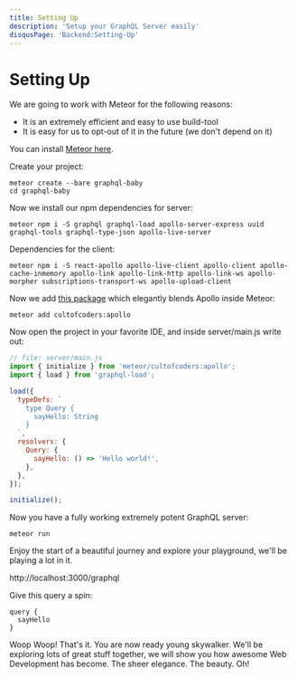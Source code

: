 ```yaml
---
title: Setting Up
description: 'Setup your GraphQL Server easily'
disqusPage: 'Backend:Setting-Up'
---
```


# Setting Up

We are going to work with Meteor for the following reasons:

- It is an extremely efficient and easy to use build-tool
- It is easy for us to opt-out of it in the future (we don't depend on it)

You can install [Meteor here](https://www.meteor.com/install).

Create your project:

```
meteor create --bare graphql-baby
cd graphql-baby
```

Now we install our npm dependencies for server:

```
meteor npm i -S graphql graphql-load apollo-server-express uuid graphql-tools graphql-type-json apollo-live-server
```

Dependencies for the client:

```
meteor npm i -S react-apollo apollo-live-client apollo-client apollo-cache-inmemory apollo-link apollo-link-http apollo-link-ws apollo-morpher subscriptions-transport-ws apollo-upload-client
```

Now we add [this package](https://github.com/cult-of-coders/apollo) which elegantly blends Apollo inside Meteor:

```
meteor add cultofcoders:apollo
```

Now open the project in your favorite IDE, and inside server/main.js write out:

```js
// file: server/main.js
import { initialize } from 'meteor/cultofcoders:apollo';
import { load } from 'graphql-load';

load({
  typeDefs: `
    type Query {
      sayHello: String
    }
  `,
  resolvers: {
    Query: {
      sayHello: () => 'Hello world!',
    },
  },
});

initialize();
```

Now you have a fully working extremely potent GraphQL server:

```
meteor run
```

Enjoy the start of a beautiful journey and explore your playground, we'll be playing a lot in it.

http://localhost:3000/graphql

Give this query a spin:

```
query {
  sayHello
}
```

Woop Woop! That's it. You are now ready young skywalker. We'll be exploring lots of great stuff together, we will show you how awesome Web Development has become. The sheer elegance. The beauty. Oh!

